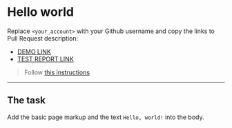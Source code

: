 # Hello world
Replace `<your_account>` with your Github username and copy the links to Pull Request description:
- [DEMO LINK](https://arkushenko-anna.github.io/layout_hello-world/)
- [TEST REPORT LINK](https://arkushenko-anna.github.io/layout_hello-world/report/html_report/)

> Follow [this instructions](https://mate-academy.github.io/layout_task-guideline/#how-to-solve-the-layout-tasks-on-github)
___

## The task 
Add the basic page markup and the text `Hello, world!` into the body.
